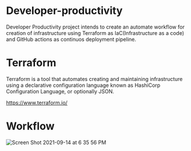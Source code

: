 # Developer-productivity
Developer Productivity project intends to create an automate workflow for creation of infrastructure using Terraform as IaC(Infrastructure as a code) and GitHub actions as continuos deployment pipeline. 

# Terraform 
Terraform is a tool that automates creating and maintaining infrastructure using a declarative configuration language known as HashiCorp Configuration Language, or optionally JSON.

https://www.terraform.io/


# Workflow

![Screen Shot 2021-09-14 at 6 35 56 PM](https://user-images.githubusercontent.com/2792602/133342831-da1c0f5e-ae79-4081-84bb-7499fd9cfe44.png)
